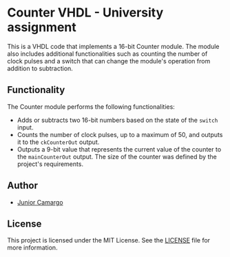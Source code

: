 # Counter VHDL - University assignment


This is a VHDL code that implements a 16-bit Counter module. The module also includes additional functionalities such as counting the number of clock pulses and a switch that can change the module's operation from addition to subtraction.

## Functionality

The Counter module performs the following functionalities:

- Adds or subtracts two 16-bit numbers based on the state of the `switch` input.
- Counts the number of clock pulses, up to a maximum of 50, and outputs it to the `ckCounterOut` output.
- Outputs a 9-bit value that represents the current value of the counter to the `mainCounterOut` output. The size of the counter was defined by the project's requirements.
## Author

- [Junior Camargo](https://github.com/JuniorC07)

## License

This project is licensed under the MIT License. See the [LICENSE](LICENSE) file for more information.